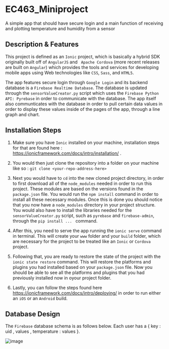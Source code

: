 # EC463_Miniproject
A simple app that should have secure login and a main function of receiving and plotting temperature and humidity from a sensor

## **Description & Features**
This project is defined as an `Ionic` project, which is basically a hybrid SDK originally built off of `AngularJS` and `
Apache Cordova` (more recent releases are built on `Angular`) which provides the tools and services for developing mobile 
apps using Web technologies like `CSS`, `Sass`, and `HTML5`. 

The app features secure login through `Google Login` and its backend database is a `Firebase Realtime Database`. The 
database is updated through the `sensorValueCreator.py` script which uses the `Firebase Python API: Pyrebase` in order to 
communicate with the database. The app itself also communticates with the database in order to pull certain data values in
order to display these values inside of the pages of the app, through a line graph and chart.

## **Installation Steps**
1. Make sure you have `Ionic` installed on your machine, installation steps for that are found here :
https://ionicframework.com/docs/intro/installation/ .

2. You would then just clone the repository into a folder on your machine like so : `git clone <your-repo-address-here>`

3. Next you would have to `cd` into the new cloned project directory, in order to first download all of the `node_modules`
needed in order to run this project. These modules are based on the versions found in the `package.json` file. You would
run the `npm install` command in order to install all these necessary modules. Once this is done you should notice that 
you now have a `node_modules` directory in your project structure. You would also have to install the libraries needed for 
the `sensorValueCreator.py` script, such as `pyrebase` and `firebase-admin`, through the `pip install ... ` command.

4. After this, you need to serve the app running the `ionic serve` command in terminal. This will create your `www` folder 
and your `build` folder, which are necessary for the project to be treated like an `Ionic` or `Cordova` project.

5. Following that, you are ready to restore the state of the project with the `ionic state restore` command. This will 
restore the platforms and plugins you had installed based on your `package.json` file. Now you should be able to see all
the platforms and plugins that you had previously installed now in oyour project folder.

6. Lastly, you can follow the steps found here https://ionicframework.com/docs/intro/deploying/ in order to run either an
`iOS` or an `Android` build. 


## **Database Design** 
The `Firebase` database schema is as follows below. Each user has a { key : uid , values , temperature : values }.

![image](https://user-images.githubusercontent.com/30166356/45782384-c1c27980-bc30-11e8-93c0-b22c6495f951.png)